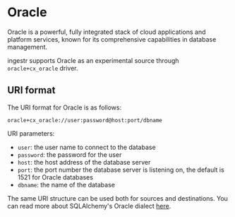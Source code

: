 # Oracle
Oracle is a powerful, fully integrated stack of cloud applications and platform services, known for its comprehensive capabilities in database management.

ingestr supports Oracle as an experimental source through `oracle+cx_oracle` driver.

## URI format
The URI format for Oracle is as follows:

```plaintext
oracle+cx_oracle://user:password@host:port/dbname
```

URI parameters:
- `user`: the user name to connect to the database
- `password`: the password for the user
- `host`: the host address of the database server
- `port`: the port number the database server is listening on, the default is 1521 for Oracle databases
- `dbname`: the name of the database

The same URI structure can be used both for sources and destinations. You can read more about SQLAlchemy's Oracle dialect [here](https://docs.sqlalchemy.org/en/20/core/engines.html#oracle).
